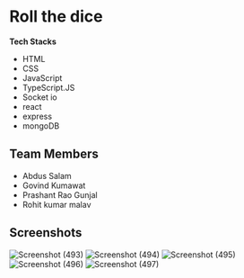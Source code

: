 # Roll the dice

**Tech Stacks**

* HTML 
* CSS 
* JavaScript
* TypeScript.JS
* Socket io
* react
* express
* mongoDB
    
    
## Team Members
* Abdus Salam
* Govind Kumawat
* Prashant Rao Gunjal
* Rohit kumar malav


## Screenshots


![Screenshot (493)](https://user-images.githubusercontent.com/107971447/222919381-2248e301-4dff-48bf-ae1e-4cd2e83477fa.png)
![Screenshot (494)](https://user-images.githubusercontent.com/107971447/222919388-edb54f21-6d1a-4570-9591-a61d7dedba1c.png)
![Screenshot (495)](https://user-images.githubusercontent.com/107971447/222919398-39099811-0f16-498a-b4ff-302db36932fc.png)
![Screenshot (496)](https://user-images.githubusercontent.com/107971447/222919402-c5f372d2-017d-4070-8619-5bec5f249bfd.png)
![Screenshot (497)](https://user-images.githubusercontent.com/107971447/222919407-b510aa1a-856c-4872-ab40-9dd6839d2690.png)
